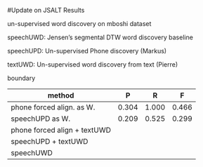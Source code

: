 #Update on JSALT Results

un-supervised word discovery on mboshi dataset

speechUWD: Jensen’s segmental DTW word discovery baseline

speechUPD: Un-supervised Phone discovery (Markus)

textUWD: Un-supervised word discovery from text (Pierre)


boundary

| method  |  P |  R |  F |
|---|---|---|---|
|  phone forced align. as W.   |  0.304 |  1.000 | 0.466  |
|  speechUPD as W.  	         |  0.209 | 0.525  | 0.299  |
| phone forced align + textUWD |   |   |   |
|  speechUPD + textUWD         |   |   |   |
|  speechUWD                   |   |   |   |



